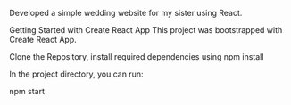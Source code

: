 Developed a simple wedding website for my sister using React.
 
Getting Started with Create React App
This project was bootstrapped with Create React App.

Clone the Repository, install required dependencies using npm install

In the project directory, you can run:

npm start





